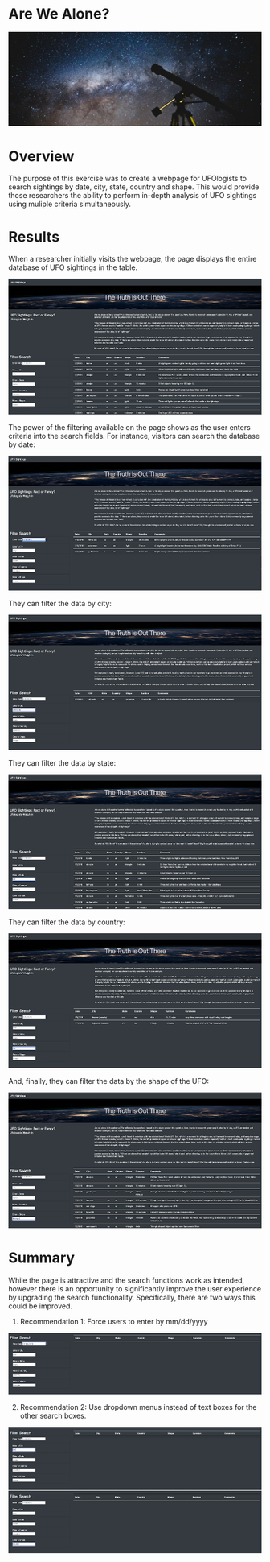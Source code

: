 # Are We Alone?
<!-- Photo by Lucas Pezeta from Pexels -->
<img src=https://github.com/tn64/UFOs/blob/main/resources/pexels-lucas-pezeta-2034892.jpg>

# Overview

The purpose of this exercise was to create a webpage for UFOlogists to search sightings by date, city, state, country and shape. This would provide those researchers the ability to perform in-depth analysis of UFO sightings using muliple criteria simultaneously.

# Results

When a researcher initially visits the webpage, the page displays the entire database of UFO sightings in the table.

<img src="https://github.com/tn64/UFOs/blob/main/resources/Main.png">

The power of the filtering available on the page shows as the user enters criteria into the search fields. For instance, visitors can search the database by date:

<img src="https://github.com/tn64/UFOs/blob/main/resources/Date.png">

They can filter the data by city:

<img src="https://github.com/tn64/UFOs/blob/main/resources/City.png">

They can filter the data by state:

<img src="https://github.com/tn64/UFOs/blob/main/resources/State.png">

They can filter the data by country:

<img src="https://github.com/tn64/UFOs/blob/main/resources/Country.png">

And, finally, they can filter the data by the shape of the UFO:

<img src="https://github.com/tn64/UFOs/blob/main/resources/Shape.png">


# Summary
While the page is attractive and the search functions work as intended, however there is an opportunity to significantly improve the user experience by upgrading the search functionality. Specifically, there are two ways this could be improved.

1. Recommendation 1: Force users to enter by mm/dd/yyyy

<img src="https://github.com/tn64/UFOs/blob/main/resources/Date_Format.png">

2. Recommendation 2: Use dropdown menus instead of text boxes for the other search boxes.

<img src="https://github.com/tn64/UFOs/blob/main/resources/State_Uppercase.png">

<img src="https://github.com/tn64/UFOs/blob/main/resources/Bad_Shape.png">


